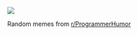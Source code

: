 ![](https://preview.redd.it/mw6a1ctwp5wf1.png?width=640&crop=smart&auto=webp&s=48d2ad42e2faa32af63a6dab53ad1984fc78cee1)

 Random memes from [r/ProgrammerHumor](https://www.reddit.com/r/ProgrammerHumor/)
